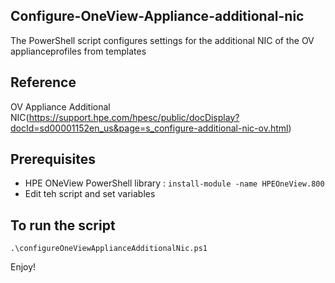 ## Configure-OneView-Appliance-additional-nic

The PowerShell script configures settings for the additional NIC of the OV applianceprofiles from templates

## Reference 
OV Appliance Additional NIC(https://support.hpe.com/hpesc/public/docDisplay?docId=sd00001152en_us&page=s_configure-additional-nic-ov.html)




## Prerequisites
* HPE ONeView PowerShell library : ```` install-module -name HPEOneView.800 ````
* Edit teh script and set variables

## To run the script
````
.\configureOneViewApplianceAdditionalNic.ps1 
````

Enjoy!
